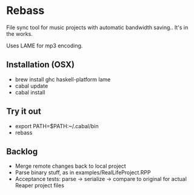 Rebass
======

File sync tool  for music projects with automatic bandwidth saving.. It's in the works.

Uses LAME for mp3 encoding.

Installation (OSX)
------------------

- brew install ghc haskell-platform lame
- cabal update
- cabal install

Try it out
---------- 

- export PATH=$PATH:~/.cabal/bin
- rebass

Backlog
-------

- Merge remote changes back to local project
- Parse binary stuff, as in examples/RealLifeProject.RPP
- Acceptance tests: parse -> serialize -> compare to original for actual Reaper project files
